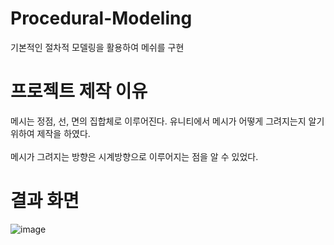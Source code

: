 # Procedural-Modeling
 
 기본적인 절차적 모델링을 활용하여 메쉬를 구현
 # 프로젝트 제작 이유
 메시는 정점, 선, 면의 집합체로 이루어진다.
 유니티에서 메시가 어떻게 그려지는지 알기 위하여 제작을 하였다.\
 \
 메시가 그려지는 방향은 시계방향으로 이루어지는 점을 알 수 있었다.
 
 
 # 결과 화면 
![image](https://user-images.githubusercontent.com/56676158/161207379-a7a10ef0-20c3-4d5a-bbf2-7d8f87eabb17.png)
